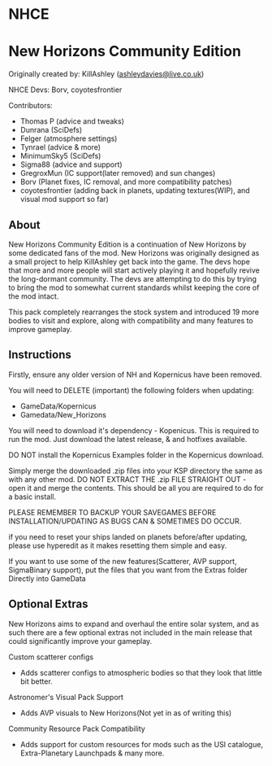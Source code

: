 # NHCE
New Horizons Community Edition
================================

Originally created by: KillAshley (ashleydavies@live.co.uk)

NHCE Devs: Borv, coyotesfrontier

Contributors:
- Thomas P		(advice and tweaks)
- Dunrana		(SciDefs)
- Felger		(atmosphere settings)
- Tynrael		(advice & more)
- MinimumSky5		(SciDefs)
- Sigma88		(advice and support)
- GregroxMun		(IC support(later removed) and sun changes)
- Borv   (Planet fixes, IC removal, and more compatibility patches)
- coyotesfrontier (adding back in planets, updating textures(WIP), and visual mod support so far)  


About
-----
New Horizons Community Edition is a continuation of New Horizons by some dedicated fans of the mod. New Horizons was originally designed as a small project to help KillAshley get back into the game. The devs hope that more and more people will start actively playing it and hopefully revive the long-dormant community. The devs are attempting to do this by trying to bring the mod to somewhat current standards whilst keeping the core of the mod intact.

This pack completely rearranges the stock system and introduced 19 more bodies to visit and explore, along with compatibility and many features to improve gameplay.


Instructions
------------
Firstly, ensure any older version of NH and Kopernicus have been removed.

You will need to DELETE (important) the following folders when updating:
- GameData/Kopernicus
- Gamedata/New_Horizons

You will need to download it's dependency - Kopenicus. This is required to run the mod.
Just download the latest release, & and hotfixes available.

DO NOT install the Kopernicus Examples folder in the Kopernicus download.

Simply merge the downloaded .zip files into your KSP directory the same as with any other mod.
DO NOT EXTRACT THE .zip FILE STRAIGHT OUT - open it and merge the contents.
This should be all you are required to do for a basic install.

PLEASE REMEMBER TO BACKUP YOUR SAVEGAMES BEFORE INSTALLATION/UPDATING AS BUGS CAN & SOMETIMES DO OCCUR.

if you need to reset your ships landed on planets before/after updating, please use hyperedit as it makes resetting them simple and easy.

If you want to use some of the new features(Scatterer, AVP support, SigmaBinary support), put the files that you want from the Extras folder Directly into GameData


Optional Extras
---------------
New Horizons aims to expand and overhaul the entire solar system, and as such there are a few optional extras not included in the main release that could significantly improve your gameplay.

Custom scatterer configs
- Adds scatterer configs to atmospheric bodies so that they look that little bit better.
	
Astronomer's Visual Pack Support
- Adds AVP visuals to New Horizons(Not yet in as of writing this)
	
Community Resource Pack Compatibility
- Adds support for custom resources for mods such as the USI catalogue, Extra-Planetary Launchpads & many more.

